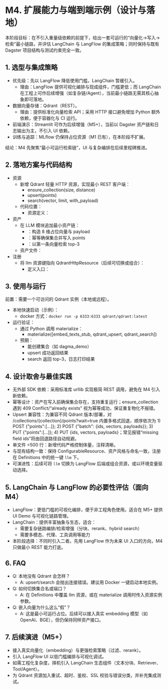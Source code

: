 # M4. 扩展能力与端到端示例（设计与落地）

本阶段目标：在不引入重量级依赖的前提下，给出一套可运行的“向量化→写入→检索”最小链路，并评估 LangChain 与 LangFlow 的集成策略；同时保持与既有 Dagster 项目结构与测试约束完全一致。

## 1. 选型与集成策略

- 优先级：先以 LangFlow 降低使用门槛，LangChain 暂缓引入。
  - 理由：LangFlow 提供可视化编排与现成组件，门槛更低；而 LangChain 在工程上可作后续增强（如复杂链/Agent），当前最小链路无需其核心抽象即可落地。
- 数据向量存储：Qdrant（REST）。
  - 理由：提供标准化向量检索 API；采用 HTTP 接口避免增加 Python 额外依赖，便于容器化与 CI 运行。
- 前端演示：Streamlit 可作为后续增强（M5+），当前以 Dagster 资产链和日志输出为主，不引入 UI 依赖。
- 训练与追踪：MLflow 仍保持占位资源（M1 已有），在本阶段不扩展。

结论：M4 先聚焦“最小可运行检索链”，UI 与复杂编排在后续里程碑推进。

## 2. 落地方案与代码结构

- 资源
  - 新增 Qdrant 轻量 HTTP 资源，实现最小 REST 客户端：
    - ensure_collection(size, distance)
    - upsert(points)
    - search(vector, limit, with_payload)
  - 代码位置：<mcfile name="resources.py" path="/home/dell/Projects/Dagma/src/dagma/defs/llm/resources.py"></mcfile>
    - 资源定义：<mcsymbol name="QdrantHttpResource" filename="resources.py" path="/home/dell/Projects/Dagma/src/dagma/defs/llm/resources.py" startline="23" type="class"></mcsymbol>
- 资产
  - 在 LLM 模块追加最小资产链：
    - <mcsymbol name="embed_texts_stub" filename="assets.py" path="/home/dell/Projects/Dagma/src/dagma/defs/llm/assets.py" startline="15" type="function"></mcsymbol>：构造 8 维占位向量与 payload
    - <mcsymbol name="qdrant_upsert" filename="assets.py" path="/home/dell/Projects/Dagma/src/dagma/defs/llm/assets.py" startline="38" type="function"></mcsymbol>：幂等确保集合并写入 points
    - <mcsymbol name="qdrant_search" filename="assets.py" path="/home/dell/Projects/Dagma/src/dagma/defs/llm/assets.py" startline="52" type="function"></mcsymbol>：以第一条向量检索 top-3
  - 资产文件：<mcfile name="assets.py" path="/home/dell/Projects/Dagma/src/dagma/defs/llm/assets.py"></mcfile>
- 注册
  - 将 llm 资源键指向 QdrantHttpResource（后续可切换或组合）：
    - 定义入口：<mcfile name="definitions.py" path="/home/dell/Projects/Dagma/src/dagma/definitions.py"></mcfile>

## 3. 使用与运行

前置：需要一个可访问的 Qdrant 实例（本地或远程）。
- 本地快速启动（示例）：
  - docker 方式：`docker run -p 6333:6333 qdrant/qdrant:latest`
- 运行验证：
  - 通过 Python 调用 materialize：
    - materialize([embed_texts_stub, qdrant_upsert, qdrant_search])
  - 预期：
    - 能创建集合（如 dagma_demo）
    - upsert 成功返回结果
    - search 返回 top-3，日志打印结果

## 4. 设计取舍与最佳实践

- 无外部 SDK 依赖：采用标准库 urllib 实现极简 REST 调用，避免在 M4 引入新依赖。
- 幂等设计：资产在写入前确保集合存在，支持重复运行；ensure_collection 遇到 409 Conflict/“already exists” 视为幂等成功，保证重复物化不报错。
- Upsert 兼容性：为兼容不同 Qdrant 版本/部署，对 /collections/{collection}/points?wait=true 内置多格式回退，顺序依次为 1) POST {"points":[...]}; 2) POST {"batch": {ids, vectors, payloads}}; 3) PUT {"points":[...]}; 4) PUT {ids, vectors, payloads}；常见报错“missing field ids”将由回退路径自动规避。
- 单文件 <500 行：新增代码严格控制体量，注释清晰。
- 与现有结构一致：保持 ConfigurableResource、资产风格与命名一致，注册在 Definitions 中的统一键 `llm` 下。
- 可演进性：后续可将 `llm` 切换为 LangFlow 后端或组合资源，或以环境变量驱动选择。

## 5. LangChain 与 LangFlow 的必要性评估（面向 M4）

- LangFlow：更低门槛的可视化编排，便于非工程角色使用。适合在 M5+ 提供 UI Demo 与可视化链路管理。
- LangChain：提供丰富抽象与生态，适合：
  - 需要复杂链路编排/检索增强（分块、rerank、hybrid search）
  - 需要多模态、代理、工具调用等能力
- 本阶段选择：不同时引入二者。先用 LangFlow 作为未来 UI 入口的方向，M4 只做最小 REST 能力打底。

## 6. FAQ

- Q: 本地没有 Qdrant 会怎样？
  - A: upsert/search 会抛出连接错误。建议用 Docker 一键启动本地实例。
- Q: 如何切换集合名或端口？
  - A: 在 Definitions 中覆盖 llm 资源，或在 materialize 调用时传入资源实例参数。
- Q: 嵌入向量为什么这么“假”？
  - A: 这是最小可运行占位。后续可以接入真实 embedding 模型（如 OpenAI、BGE），但仍保持同样资产接口。

## 7. 后续演进（M5+）

- 接入真实向量化（embedding）与更强检索策略（过滤、rerank）。
- 引入 LangFlow UI 以低门槛编排与可视化调试。
- 如需工程化复杂度，择机引入 LangChain 生态组件（文本分块、Retriever、Tool/Agent）。
- 为 Qdrant 资源加入重试、超时、鉴权、SSL 校验与错误分类，并补充集成测试。

